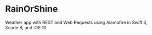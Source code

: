 # RainOrShine
Weather app with REST and Web Requests using Alamofire in Swift 3, Xcode 8, and iOS 10
